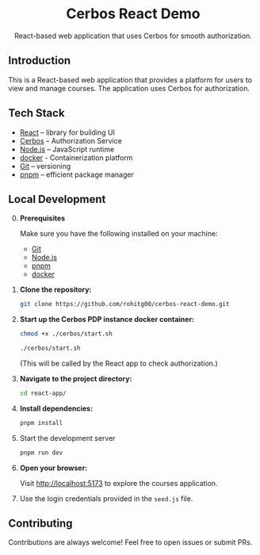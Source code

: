 <h1 align="center">Cerbos React Demo</h1>

<p align="center">
  React-based web application that uses Cerbos for smooth authorization.
</p>

## Introduction

This is a React-based web application that provides a platform for users to view and manage courses. The application uses Cerbos for authorization.

## Tech Stack

- [React](https://react.dev/) – library for building UI
- [Cerbos](https://www.cerbos.dev/) – Authorization Service
- [Node.js](https://nodejs.org/) – JavaScript runtime
- [docker](https://www.docker.com/) - Containerization platform  
- [Git](https://git-scm.com/) – versioning
- [pnpm](https://pnpm.io/) – efficient package manager

## Local Development

0.  **Prerequisites**

    Make sure you have the following installed on your machine:

    - [Git](https://git-scm.com/)
    - [Node.js](https://nodejs.org/en)
    - [pnpm](https://pnpm.io/)
    - [docker](https://www.docker.com/)

1.  **Clone the repository:**

	```bash
	git clone https://github.com/rohitg00/cerbos-react-demo.git
	```

2.  **Start up the Cerbos PDP instance docker container:**

	```bash
 	chmod +x ./cerbos/start.sh

	./cerbos/start.sh
	```
	(This will be called by the React app to check authorization.)

4.  **Navigate to the project directory:**

	```bash
	cd react-app/
	```

5.  **Install dependencies:**

	```bash
	pnpm install
	```

6. Start the development server

	```bash
	pnpm run dev
	```

7. **Open your browser:**

	Visit [http://localhost:5173](http://localhost:5173) to explore the courses application.

6. Use the login credentials provided in the `seed.js` file.

## Contributing

Contributions are always welcome! Feel free to open issues or submit PRs.

